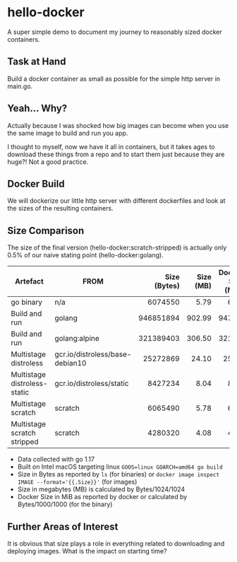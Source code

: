 # hello-docker
A super simple demo to document my journey to reasonably sized docker
containers.

## Task at Hand
Build a docker container as small as possible for the simple http server
in main.go.

## Yeah... Why?
Actually because I was shocked how big images can become when you
use the same image to build and run you app.

I thought to myself, now we have it all in containers, but it
takes ages to download these things from a repo and to start them
just because they are huge?! Not a good practice.

## Docker Build
We will dockerize our little http server with different dockerfiles
and look at the sizes of the resulting containers. 

## Size Comparison
The size of the final version (hello-docker:scratch-stripped)
is actually only 0.5% of our naive stating point (hello-docker:golang).  

| Artefact                     | FROM                            | Size (Bytes) | Size (MB) | Docker Size (MiB) |
|------------------------------|---------------------------------|-------------:|----------:|------------------:|
| go binary                    | n/a                             |      6074550 |      5.79 |              6.07 |
| Build and run                | golang                          |    946851894 |    902.99 |            947.00 |
| Build and run                | golang:alpine                   |    321389403 |    306.50 |            321.39 |
| Multistage distroless        | gcr.io/distroless/base-debian10 |     25272869 |     24.10 |             25.30 |
| Multistage distroless-static | gcr.io/distroless/static        |      8427234 |      8.04 |              8.43 |
| Multistage scratch           | scratch                         |      6065490 |      5.78 |              6.07 |
| Multistage scratch stripped  | scratch                         |      4280320 |      4.08 |              4.28 |

* Data collected with go 1.17
* Built on Intel macOS targeting linux `GOOS=linux GOARCH=amd64 go build`
* Size in Bytes as reported by `ls` (for binaries) or
`docker image inspect IMAGE --format='{{.Size}}'` (for images)
* Size in megabytes (MB) is calculated by Bytes/1024/1024
* Docker Size in MiB as reported by docker or calculated
  by Bytes/1000/1000 (for the binary)

## Further Areas of Interest
It is obvious that size plays a role in everything related
to downloading and deploying images. What is the impact on
starting time?